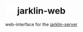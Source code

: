 # ![](README.assets/jarklin.svg) jarklin-web

web-interface for the [jarklin-server](https://github.com/jarklin/jarklin)
